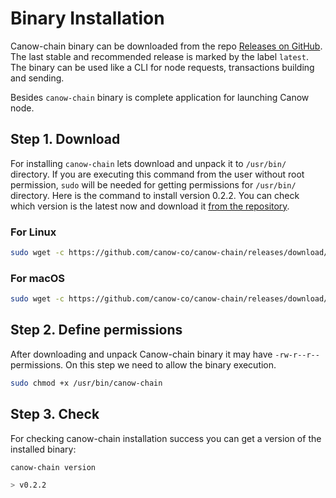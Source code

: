# Binary Installation

Canow-chain binary can be downloaded from the repo [Releases on GitHub](https://github.com/canow-co/canow-chain/releases). The last stable and recommended release is marked by the label `latest`.
The binary can be used like a CLI for node requests, transactions building and sending.

Besides `canow-chain` binary is complete application for launching Canow node.

## Step 1. Download

For installing `canow-chain` lets download and unpack it to `/usr/bin/` directory. If you are executing this command from the user without root permission, `sudo` will be needed for getting permissions for `/usr/bin/` directory.
Here is the command to install version 0.2.2. You can check which version is the latest now and download it [from the repository](https://github.com/canow-co/canow-chain/releases/latest).

### For Linux

```bash
sudo wget -c https://github.com/canow-co/canow-chain/releases/download/v0.2.2/canow-chain-v0.2.2-linux.tar.gz -O - | sudo tar -xz -C /usr/bin/
```

### For macOS

```bash
sudo wget -c https://github.com/canow-co/canow-chain/releases/download/v0.2.2/canow-chain-v0.2.2-darwin.tar.gz -O - | sudo tar -xz -C /usr/bin/
```

## Step 2. Define permissions

After downloading and unpack Canow-chain binary it may have `-rw-r--r--` permissions. On this step we need to allow the binary execution.

```bash
sudo chmod +x /usr/bin/canow-chain
```

## Step 3. Check

For checking canow-chain installation success you can get a version of the installed binary:

```bash
canow-chain version

> v0.2.2
```
